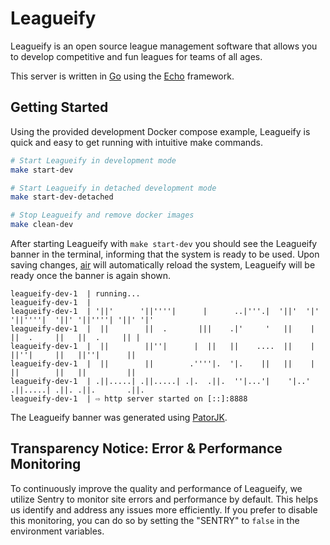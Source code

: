 # Leagueify

Leagueify is an open source league management software that allows you to develop competitive and fun leagues for teams of all ages.

This server is written in [Go][go-website] using the [Echo][echo-website] framework.

## Getting Started

Using the provided development Docker compose example, Leagueify is quick and easy to get running with intuitive make commands.

```bash
# Start Leagueify in development mode
make start-dev

# Start Leagueify in detached development mode
make start-dev-detached

# Stop Leagueify and remove docker images
make clean-dev
```

After starting Leagueify with `make start-dev` you should see the Leagueify banner in the terminal, informing that the system is ready to be used.
Upon saving changes, [air][air-github] will automatically reload the system, Leagueify will be ready once the banner is again shown.

```
leagueify-dev-1  | running...
leagueify-dev-1  |
leagueify-dev-1  | '||'      '||''''|      |      ..|'''.|  '||'  '|' '||''''|  '||' '||''''| '||' '|'
leagueify-dev-1  |  ||        ||  .       |||    .|'     '   ||    |   ||  .     ||   ||  .     || |
leagueify-dev-1  |  ||        ||''|      |  ||   ||    ....  ||    |   ||''|     ||   ||''|      ||
leagueify-dev-1  |  ||        ||        .''''|.  '|.    ||   ||    |   ||        ||   ||         ||
leagueify-dev-1  | .||.....| .||.....| .|.  .||.  ''|...'|    '|..'   .||.....| .||. .||.       .||.
leagueify-dev-1  | ⇨ http server started on [::]:8888
```
The Leagueify banner was generated using [PatorJK][banner-website].

## Transparency Notice: Error & Performance Monitoring

To continuously improve the quality and performance of Leagueify, we utilize Sentry to monitor site errors and performance by default. This helps us identify and address any issues more efficiently. If you prefer to disable this monitoring, you can do so by setting the "SENTRY" to `false` in the environment variables.

[air-github]: https://github.com/air-verse/air
[banner-website]: https://patorjk.com/software/taag/#p=display&f=Kban&t=LEAGUEIFY
[echo-website]: https://echo.labstack.com
[go-website]: https://go.dev
